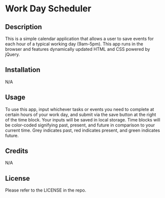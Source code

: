 # Work Day Scheduler

## Description
This is a simple calendar application that allows a user to save events for each hour of a typical working day (9am–5pm). This app runs in the browser and features dynamically updated HTML and CSS powered by jQuery.

## Installation

N/A

## Usage
To use this app, input whichever tasks or events you need to complete at certain hours of your work day, and submit via the save button at the right of the time block. Your inputs will be saved in local storage. Time blocks will be color-coded signifying past, present, and future in comparison to your current time. Grey indicates past, red indicates present, and green indicates future.

## Credits

N/A

## License

Please refer to the LICENSE in the repo.